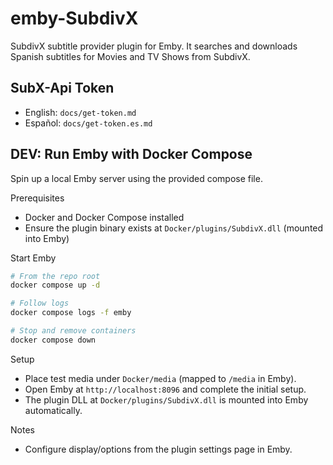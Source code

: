 # emby-SubdivX

SubdivX subtitle provider plugin for Emby. It searches and downloads Spanish subtitles for Movies and TV Shows from SubdivX.

## SubX-Api Token

- English: `docs/get-token.md`
- Español: `docs/get-token.es.md`

## DEV: Run Emby with Docker Compose

Spin up a local Emby server using the provided compose file.

Prerequisites
- Docker and Docker Compose installed
- Ensure the plugin binary exists at `Docker/plugins/SubdivX.dll` (mounted into Emby)

Start Emby

```bash
# From the repo root
docker compose up -d

# Follow logs
docker compose logs -f emby

# Stop and remove containers
docker compose down
```

Setup
- Place test media under `Docker/media` (mapped to `/media` in Emby).
- Open Emby at `http://localhost:8096` and complete the initial setup.
- The plugin DLL at `Docker/plugins/SubdivX.dll` is mounted into Emby automatically.

Notes
- Configure display/options from the plugin settings page in Emby.
